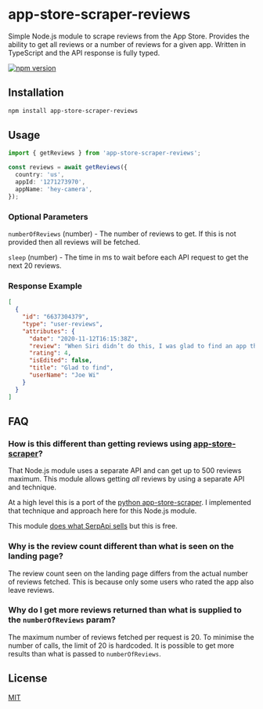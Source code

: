 # app-store-scraper-reviews

Simple Node.js module to scrape reviews from the App Store. Provides the ability to get all reviews or a number of reviews for a given app. Written in TypeScript and the API response is fully typed.

[![npm version](https://img.shields.io/npm/v/app-store-scraper-reviews?style=plastic)](https://www.npmjs.org/package/app-store-scraper-reviews)

## Installation

```sh
npm install app-store-scraper-reviews
```

## Usage

```ts
import { getReviews } from 'app-store-scraper-reviews';

const reviews = await getReviews({
  country: 'us',
  appId: '1271273970',
  appName: 'hey-camera',
});
```

### Optional Parameters

`numberOfReviews` (number) - The number of reviews to get. If this is not provided then all reviews will be fetched.

`sleep` (number) - The time in ms to wait before each API request to get the next 20 reviews.

### Response Example

```json
[
  {
    "id": "6637304379",
    "type": "user-reviews",
    "attributes": {
      "date": "2020-11-12T16:15:38Z",
      "review": "When Siri didn’t do this, I was glad to find an app that would accomplish it and set up a Siri command to do it as well. \n\nJust wish I could use options like Portrait mode on my iPhone.",
      "rating": 4,
      "isEdited": false,
      "title": "Glad to find",
      "userName": "Joe Wi"
    }
  }
]
```

## FAQ

### How is this different than getting reviews using [app-store-scraper](https://github.com/facundoolano/app-store-scraper)?

That Node.js module uses a separate API and can get up to 500 reviews maximum. This module allows getting _all_ reviews by using a separate API and technique.

At a high level this is a port of the [python app-store-scraper](https://github.com/cowboy-bebug/app-store-scraper). I implemented that technique and approach here for this Node.js module.

This module [does what SerpApi sells](https://serpapi.com/blog/web-scraping-apple-app-store-product-info-and-reviews-with-nodejs/) but this is free.

### Why is the review count different than what is seen on the landing page?

The review count seen on the landing page differs from the actual number of reviews fetched. This is because only some users who rated the app also leave reviews.

### Why do I get more reviews returned than what is supplied to the `numberOfReviews` param?

The maximum number of reviews fetched per request is 20. To minimise the number of calls, the limit of 20 is hardcoded. It is possible to get more results than what is passed to `numberOfReviews`.

## License

[MIT](LICENSE.md)
